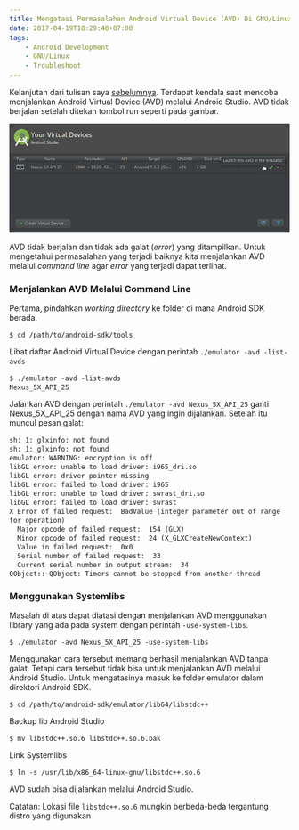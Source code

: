 ```yaml
---
title: Mengatasi Permasalahan Android Virtual Device (AVD) Di GNU/Linux
date: 2017-04-19T18:29:40+07:00
tags:
    - Android Development
    - GNU/Linux
    - Troubleshoot
---
```


Kelanjutan dari tulisan saya
[sebelumnya](/posts/2017/04/17-install-android-studio). Terdapat kendala saat
mencoba menjalankan Android Virtual Device (AVD) melalui Android Studio. AVD
tidak berjalan setelah ditekan tombol run seperti pada gambar.

![Android Virtual Device Manager](images/avd.png)

<!--more-->

AVD tidak berjalan dan tidak ada galat (_error_) yang ditam­pil­kan. Untuk
mengetahui permasalahan yang terjadi baiknya kita menjalankan AVD melalui
_command line_ agar _error_ yang terjadi dapat terlihat.

### Menjalankan AVD Melalui Command Line

Pertama, pindahkan _working directory_ ke folder di mana Android SDK berada.

```
$ cd /path/to/android-sdk/tools
```

Lihat daftar Android Virtual Device dengan perintah `./emulator -avd -list-avds`

```
$ ./emulator -avd -list-avds
Nexus_5X_API_25

```

Jalankan AVD dengan perintah `./emulator -avd Nexus_5X_API_25` ganti
Nexus_5X_API_25 dengan nama AVD yang ingin dijalankan. Setelah itu muncul pesan
galat:

```
sh: 1: glxinfo: not found
sh: 1: glxinfo: not found
emulator: WARNING: encryption is off
libGL error: unable to load driver: i965_dri.so
libGL error: driver pointer missing
libGL error: failed to load driver: i965
libGL error: unable to load driver: swrast_dri.so
libGL error: failed to load driver: swrast
X Error of failed request:  BadValue (integer parameter out of range for operation)
  Major opcode of failed request:  154 (GLX)
  Minor opcode of failed request:  24 (X_GLXCreateNewContext)
  Value in failed request:  0x0
  Serial number of failed request:  33
  Current serial number in output stream:  34
QObject::~QObject: Timers cannot be stopped from another thread
```

### Menggunakan Systemlibs

Masalah di atas dapat diatasi dengan menjalankan AVD menggunakan library yang
ada pada system dengan perintah `-use-system-libs`.

```
$ ./emulator -avd Nexus_5X_API_25 -use-system-libs
```

Menggunakan cara tersebut memang berhasil menjalankan AVD tanpa galat. Tetapi
cara tersebut tidak bisa untuk menjalankan AVD melalui Android Studio. Untuk
mengatasinya masuk ke folder emulator dalam direktori Android SDK.

```
$ cd /path/to/android-sdk/emulator/lib64/libstdc++
```

Backup lib Android Studio

```
$ mv libstdc++.so.6 libstdc++.so.6.bak
```

Link Systemlibs

```
$ ln -s /usr/lib/x86_64-linux-gnu/libstdc++.so.6
```

AVD sudah bisa dijalankan melalui Android Studio.

Catatan: Lokasi file `libstdc++.so.6` mungkin berbeda-beda tergantung distro
yang digunakan

